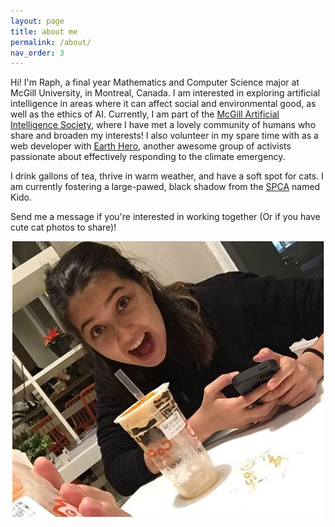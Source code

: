 ```yaml
---
layout: page
title: about me
permalink: /about/
nav_order: 3
---
```

Hi! I'm Raph, a final year Mathematics and Computer Science major at McGill University, in Montreal, Canada.
I am interested in exploring artificial intelligence in areas where it can affect social and environmental good, as well as the ethics of AI. Currently, I am part of the [McGill Artificial Intelligence Society](http://mcgillai.com), where I have met a lovely community of humans who share and broaden my interests! I also volunteer in my spare time with as a web developer with [Earth Hero](https://www.earthhero.org), another awesome group of activists passionate about effectively responding to the climate emergency.  

I drink gallons of tea, thrive in warm weather, and have a soft spot for cats. I am currently fostering a large-pawed, black shadow from the [SPCA](https://www.spca.com/en/) named Kido.

Send me a message if you're interested in working together (Or if you have cute cat photos to share)! 

<p align="center">
  <img id="about-img"  src="/assets/img/raph_about.PNG">
</p>

<link rel="stylesheet" href="../assets/css/index.css">
